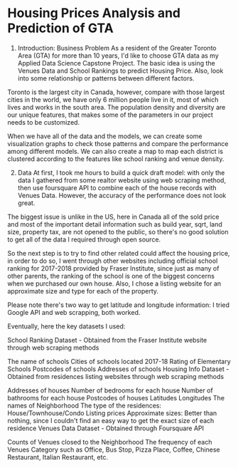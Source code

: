 # Housing Prices Analysis and Prediction of GTA
1. Introduction: Business Problem 
As a resident of the Greater Toronto Area (GTA) for more than 10 years, I'd like to choose GTA data as my Applied Data Science Capstone Project. The basic idea is using the Venues Data and School Rankings to predict Housing Price. Also, look into some relationship or patterns between different factors.

Toronto is the largest city in Canada, however, compare with those largest cities in the world, we have only 6 million people live in it, most of which lives and works in the south area. The population density and diversity are our unique features, that makes some of the parameters in our project needs to be customized.

When we have all of the data and the models, we can create some visualization graphs to check those patterns and compare the performance among different models. We can also create a map to map each district is clustered according to the features like school ranking and venue density.

2. Data 
At first, I took me hours to build a quick draft model: with only the data I gathered from some realtor website using web scraping method, then use foursquare API to combine each of the house records with Venues Data. However, the accuracy of the performance does not look great.

The biggest issue is unlike in the US, here in Canada all of the sold price and most of the important detail information such as build year, sqrt, land size, property tax, are not opened to the public, so there's no good solution to get all of the data I required through open source.

So the next step is to try to find other related could affect the housing price, in order to do so, I went through other websites including official school ranking for 2017-2018 provided by Fraser Institute, since just as many of other parents, the ranking of the school is one of the biggest concerns when we purchased our own house. Also, I chose a listing website for an approximate size and type for each of the property.

Please note there's two way to get latitude and longitude information: I tried Google API and web scrapping, both worked.

Eventually, here the key datasets I used:

School Ranking Dataset - Obtained from the Fraser Institute website through web scraping methods

The name of schools
Cities of schools located
2017-18 Rating of Elementary Schools
Postcodes of schools
Addresses of schools
Housing Info Dataset - Obtained from residences listing websites through web scraping methods

Addresses of houses
Number of bedrooms for each house
Number of bathrooms for each house
Postcodes of houses
Latitudes
Longitudes
The names of Neighborhood
The type of the residences: House/Townhouse/Condo
Listing prices
Approximate sizes: Better than nothing, since I couldn't find an easy way to get the exact size of each residence
Venues Data Dataset - Obtained through Foursquare API

Counts of Venues closed to the Neighborhood
The frequency of each Venues Category such as Office, Bus Stop, Pizza Place, Coffee, Chinese Restaurant, Italian Restaurant, etc.
